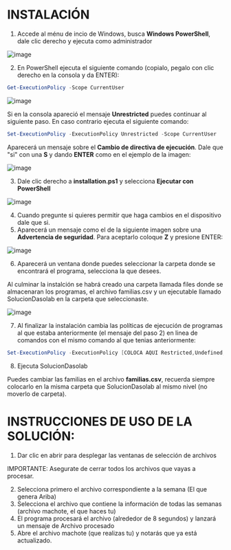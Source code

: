 # INSTALACIÓN

1. Accede al ménu de incio de Windows, busca **Windows PowerShell**, dale clic derecho y ejecuta como administrador

![image](https://user-images.githubusercontent.com/109089231/186736442-ba7e7034-86eb-4021-84d6-06807fd8eb35.png)

2. En PowerShell ejecuta el siguiente comando (copialo, pegalo con clic derecho en la consola y da ENTER):

```powershell
Get-ExecutionPolicy -Scope CurrentUser
```
![image](https://user-images.githubusercontent.com/109089231/186257607-1e5324d4-fe40-4d73-bb4c-8d89f836305b.png)

Si en la consola apareció el mensaje **Unrestricted** puedes continuar al siguiente paso. En caso contrario ejecuta el siguiente comando:

```powershell
Set-ExecutionPolicy -ExecutionPolicy Unrestricted -Scope CurrentUser
```
Aparecerá un mensaje sobre el **Cambio de directiva de ejecución**. Dale que "si" con una **S** y dando **ENTER** como en el ejemplo de la imagen:

![image](https://user-images.githubusercontent.com/109089231/186732224-a9686348-eec0-4b40-8e38-350fb2cecbcf.png)

3. Dale clic derecho a **installation.ps1** y selecciona **Ejecutar con PowerShell**

![image](https://user-images.githubusercontent.com/109089231/186253331-3eb3a08a-389b-4048-8eb8-658aaf836950.png)

4. Cuando pregunte si quieres permitir que haga cambios en el dispositivo dale que si.
5. Aparecerá un mensaje como el de la siguiente imagen sobre una **Advertencia de seguridad**. Para aceptarlo coloque **Z** y presione ENTER:

![image](https://user-images.githubusercontent.com/109089231/186737780-805a9c3a-0c99-4d87-832c-ef856c813fe1.png)

6. Aparecerá un ventana donde puedes seleccionar la carpeta donde se encontrará el programa, selecciona la que desees.

Al culminar la instalción se habrá creado una carpeta llamada files donde se almacenaran los programas, el archivo familias.csv y un ejecutable llamado SolucionDasolab en la carpeta que seleccionaste.

![image](https://user-images.githubusercontent.com/109089231/186254669-39286c36-dd4c-42f5-a06a-d3e53a2f0534.png)

7. Al finalizar la instalación cambia las políticas de ejecución de programas al que estaba anteriormente (el mensaje del paso 2) en linea de comandos con el mismo comando al que tenias anteriormente:

```powershell
Set-ExecutionPolicy -ExecutionPolicy [COLOCA AQUI Restricted,Undefined,RemoteSigned o AllSigned DEPENDIENDO DE LO QUE TUVIERAS ANTES SIN LOS CORCHETES] -Scope CurrentUser
```

8. Ejecuta SolucionDasolab

Puedes cambiar las familias en el archivo **familias.csv**, recuerda siempre colocarlo en la misma carpeta que SolucionDasolab al mismo nivel (no moverlo de carpeta).


# INSTRUCCIONES DE USO DE LA SOLUCIÓN:
1. Dar clic en abrir para desplegar las ventanas de selección de archivos

IMPORTANTE: Asegurate de cerrar todos los archivos que vayas a procesar.

2. Selecciona primero el archivo correspondiente a la semana (El que genera Ariba)
3. Selecciona el archivo que contiene la información de todas las semanas (archivo machote, el que haces tu)
4. El programa procesará el archivo (alrededor de 8 segundos) y lanzará un mensaje de Archivo procesado
5. Abre el archivo machote (que realizas tu) y notarás que ya está actualizado.

